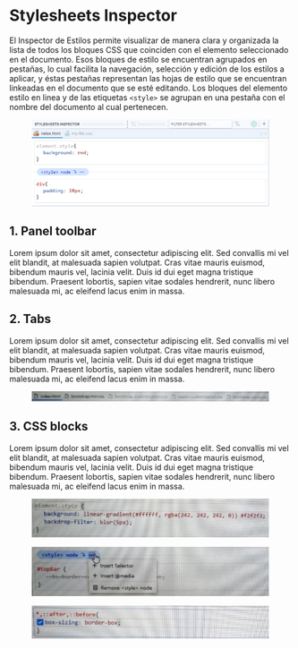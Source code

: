 # Stylesheets Inspector

El Inspector de Estilos permite visualizar de manera clara y organizada la lista de todos los bloques CSS que coinciden con el elemento seleccionado en el documento. Esos bloques de estilo se encuentran agrupados en pestañas, lo cual facilita la navegación, selección y edición de los estilos a aplicar, y éstas pestañas representan las hojas de estilo que se encuentran linkeadas en el documento que se esté editando. Los bloques del elemento estilo en linea y de las etiquetas `<style>` se agrupan en una pestaña con el nombre del documento al cual pertenecen.

<figure><img src="../../.gitbook/assets/stylesheets-inspector.jpg" alt=""><figcaption></figcaption></figure>

## 1. Panel toolbar

Lorem ipsum dolor sit amet, consectetur adipiscing elit. Sed convallis mi vel elit blandit, at malesuada sapien volutpat. Cras vitae mauris euismod, bibendum mauris vel, lacinia velit. Duis id dui eget magna tristique bibendum. Praesent lobortis, sapien vitae sodales hendrerit, nunc libero malesuada mi, ac eleifend lacus enim in massa.

## 2. Tabs

Lorem ipsum dolor sit amet, consectetur adipiscing elit. Sed convallis mi vel elit blandit, at malesuada sapien volutpat. Cras vitae mauris euismod, bibendum mauris vel, lacinia velit. Duis id dui eget magna tristique bibendum. Praesent lobortis, sapien vitae sodales hendrerit, nunc libero malesuada mi, ac eleifend lacus enim in massa.

<div align="left">

<figure><img src="../../.gitbook/assets/tabs.jpg" alt=""><figcaption></figcaption></figure>

</div>

## 3. CSS blocks

Lorem ipsum dolor sit amet, consectetur adipiscing elit. Sed convallis mi vel elit blandit, at malesuada sapien volutpat. Cras vitae mauris euismod, bibendum mauris vel, lacinia velit. Duis id dui eget magna tristique bibendum. Praesent lobortis, sapien vitae sodales hendrerit, nunc libero malesuada mi, ac eleifend lacus enim in massa.

<div align="left">

<figure><img src="../../.gitbook/assets/element-style.jpg" alt=""><figcaption></figcaption></figure>

</div>

<div align="left">

<figure><img src="../../.gitbook/assets/node-style.jpg" alt=""><figcaption></figcaption></figure>

</div>

<div align="left">

<figure><img src="../../.gitbook/assets/css-page-block-style.jpg" alt=""><figcaption></figcaption></figure>

</div>
